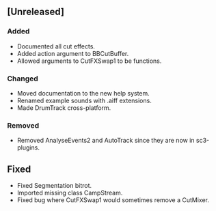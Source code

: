 ## [Unreleased]

### Added
- Documented all cut effects.
- Added action argument to BBCutBuffer.
- Allowed arguments to CutFXSwap1 to be functions.

### Changed
- Moved documentation to the new help system.
- Renamed example sounds with .aiff extensions.
- Made DrumTrack cross-platform.

### Removed
- Removed AnalyseEvents2 and AutoTrack since they are now in sc3-plugins.

## Fixed
- Fixed Segmentation bitrot.
- Imported missing class CampStream.
- Fixed bug where CutFXSwap1 would sometimes remove a CutMixer.